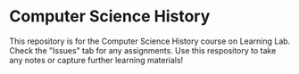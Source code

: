 # Computer Science History

This repository is for the Computer Science History course on Learning Lab. Check the "Issues" tab for any assignments. Use this respository to take any notes or capture further learning materials!
